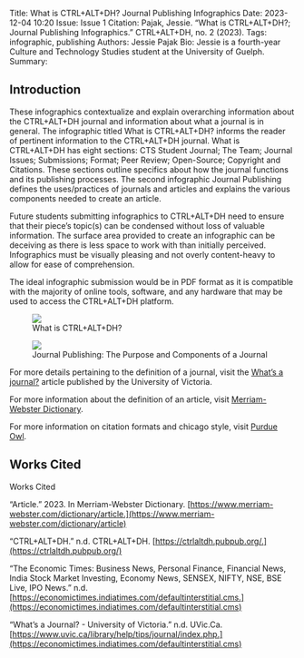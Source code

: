 Title: What is CTRL+ALT+DH? Journal Publishing Infographics
Date: 2023-12-04 10:20
Issue: Issue 1
Citation: Pajak, Jessie. “What is CTRL+ALT+DH?; Journal Publishing Infographics.” CTRL+ALT+DH, no. 2 (2023).
Tags: infographic, publishing
Authors: Jessie Pajak
Bio: Jessie is a fourth-year Culture and Technology Studies student at the University of Guelph.
Summary:

## Introduction

These infographics contextualize and explain overarching information about the CTRL+ALT+DH journal and information about what a journal is in general. The infographic titled What is CTRL+ALT+DH? informs the reader of pertinent information to the CTRL+ALT+DH journal. What is CTRL+ALT+DH has eight sections: CTS Student Journal; The Team; Journal Issues; Submissions; Format; Peer Review; Open-Source; Copyright and Citations. These sections outline specifics about how the journal functions and its publishing processes. The second infographic Journal Publishing defines the uses/practices of journals and articles and explains the various components needed to create an article. 

Future students submitting infographics to CTRL+ALT+DH need to ensure that their piece’s topic(s) can be condensed without loss of valuable information. The surface area provided to create an infographic can be deceiving as there is less space to work with than initially perceived. Infographics must be visually pleasing and not overly content-heavy to allow for ease of comprehension.

The ideal infographic submission would be in PDF format as it is compatible with the majority of online tools, software, and any hardware that may be used to access the CTRL+ALT+DH platform.

<figure class="art-image">
<img src="{static}/images/issue1-images/1-8-fig1.webp">
<figcaption>What is CTRL+ALT+DH?</figcaption>
</figure>

<figure class="art-image">
<img src="{static}/images/issue1-images/1-8-fig2.webp">
<figcaption>Journal Publishing: The Purpose and Components of a Journal</figcaption>
</figure>


For more details pertaining to the definition of a journal, visit the [What’s a journal?](https://www.uvic.ca/library/help/tips/journal/index.php) article published by the University of Victoria.

For more information about the definition of an article, visit [Merriam-Webster Dictionary](https://www.merriam-webster.com/dictionary/article).

For more information on citation formats and chicago style, visit [Purdue Owl](https://owl.purdue.edu/owl/research_and_citation/resources.html).

## Works Cited

Works Cited

“Article.” 2023. In Merriam-Webster Dictionary. [https://www.merriam-webster.com/dictionary/article.](https://www.merriam-webster.com/dictionary/article)

“CTRL+ALT+DH.” n.d. CTRL+ALT+DH. [https://ctrlaltdh.pubpub.org/.](https://ctrlaltdh.pubpub.org/)

“The Economic Times: Business News, Personal Finance, Financial News, India Stock Market Investing, Economy News, SENSEX, NIFTY, NSE, BSE Live, IPO News.” n.d. [https://economictimes.indiatimes.com/defaultinterstitial.cms.](https://economictimes.indiatimes.com/defaultinterstitial.cms)

“What’s a Journal? - University of Victoria.” n.d. UVic.Ca. [https://www.uvic.ca/library/help/tips/journal/index.php.](https://economictimes.indiatimes.com/defaultinterstitial.cms) 